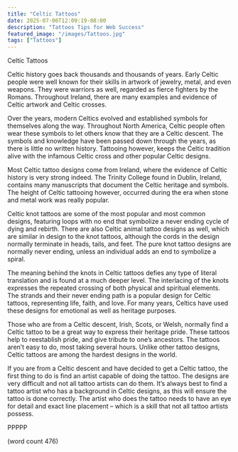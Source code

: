 ```yaml
---
title: "Celtic Tattoos"
date: 2025-07-06T12:09:19-08:00
description: "Tattoos Tips for Web Success"
featured_image: "/images/Tattoos.jpg"
tags: ["Tattoos"]
---
```


Celtic Tattoos

Celtic history goes back thousands and thousands of years.  Early Celtic people were well known for their skills in artwork of jewelry, metal, and even weapons. They were warriors as well, regarded as fierce fighters by the Romans.  Throughout Ireland, there are many examples and evidence of Celtic artwork and Celtic crosses.

Over the years, modern Celtics evolved and established symbols for themselves along the way. Throughout North America, Celtic people often wear these symbols to let others know that they are a Celtic descent.  The symbols and knowledge have been passed down through the years, as there is little no written history.  Tattooing however, keeps the Celtic tradition alive with the infamous Celtic cross and other popular Celtic designs.

Most Celtic tattoo designs come from Ireland, where the evidence of Celtic history is very strong indeed.  The Trinity College found in Dublin, Ireland, contains many manuscripts that document the Celtic heritage and symbols.  The height of Celtic tattooing however, occurred during the era when stone and metal work was really popular.

Celtic knot tattoos are some of the most popular and most common designs, featuring loops with no end that symbolize a never ending cycle of dying and rebirth.  There are also Celtic animal tattoo designs as well, which are similar in design to the knot tattoos, although the cords in the design normally terminate in heads, tails, and feet.  The pure knot tattoo designs are normally never ending, unless an individual adds an end to symbolize a spiral.

The meaning behind the knots in Celtic tattoos defies any type of literal translation and is found at a much deeper level.  The interlacing of the knots expresses the repeated crossing of both physical and spiritual elements.  The strands and their never ending path is a popular design for Celtic tattoos, representing life, faith, and love.  For many years, Celtics have used these designs for emotional as well as heritage purposes.

Those who are from a Celtic descent, Irish, Scots, or Welsh, normally find a Celtic tattoo to be a great way to express their heritage pride.  These tattoos help to reestablish pride, and give tribute to one’s ancestors.  The tattoos aren’t easy to do, most taking several hours.  Unlike other tattoo designs, Celtic tattoos are among the hardest designs in the world.

If you are from a Celtic descent and have decided to get a Celtic tattoo, the first thing to do is find an artist capable of doing the tattoo.  The designs are very difficult and not all tattoo artists can do them.  It’s always best to find a tattoo artist who has a background in Celtic designs, as this will ensure the tattoo is done correctly.  The artist who does the tattoo needs to have an eye for detail and exact line placement – which is a skill that not all tattoo artists possess.

PPPPP

(word count 476)
